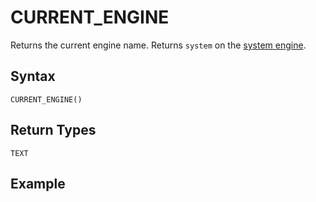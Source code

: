 # [](#current_engine)CURRENT\_ENGINE

Returns the current engine name. Returns `system` on the [system engine](/Guides/operate-engines/system-engine.html).

## [](#syntax)Syntax

```
CURRENT_ENGINE()
```

## [](#return-types)Return Types

`TEXT`

## [](#example)Example
